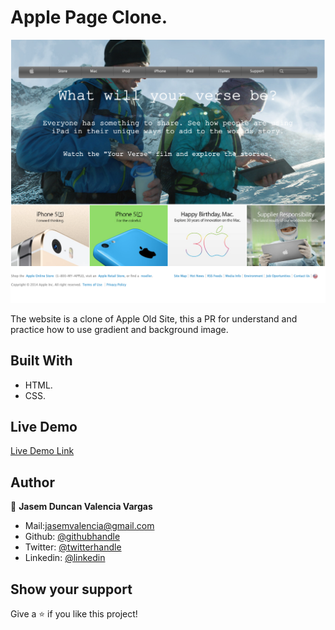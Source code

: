 # Apple Page Clone.



![screenshot](./img/Apple-Site-Clone-by-JasemValencia.png)

The website is a clone of Apple Old Site, this a PR for understand and practice how to use gradient and background image.

## Built With

- HTML.
- CSS.


## Live Demo

[Live Demo Link](https://rawcdn.githack.com/JasemDuncan/appleWebsite/e1e32b0e41e08d8dca6ffb0f401bd9ab1bc5d661/index.html)



## Author

👤 **Jasem Duncan Valencia Vargas**

- Mail:[jasemvalencia@gmail.com]()
- Github: [@githubhandle](https://github.com/JasemDuncan)
- Twitter: [@twitterhandle](https://twitter.com/JasemValencia)
- Linkedin: [@linkedin](www.linkedin.com/in/Jasem-Duncan-Valencia)



## Show your support

Give a ⭐️ if you like this project!



